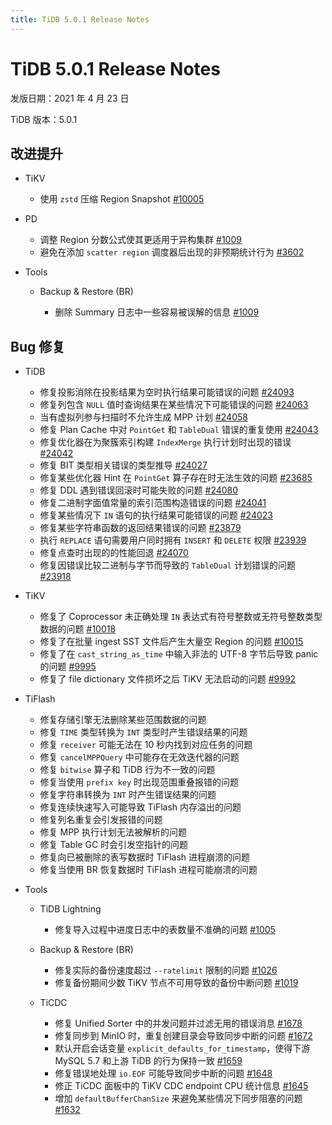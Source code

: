 ```yaml
---
title: TiDB 5.0.1 Release Notes
---
```


# TiDB 5.0.1 Release Notes

发版日期：2021 年 4 月 23 日

TiDB 版本：5.0.1

## 改进提升

+ TiKV

    - 使用 `zstd` 压缩 Region Snapshot [#10005](https://github.com/tikv/tikv/pull/10005)

+ PD

    - 调整 Region 分数公式使其更适用于异构集群 [#1009](https://github.com/pingcap/br/pull/1009)
    - 避免在添加 `scatter region` 调度器后出现的非预期统计行为 [#3602](https://github.com/pingcap/pd/pull/3602)

+ Tools

    + Backup & Restore (BR)

        - 删除 Summary 日志中一些容易被误解的信息 [#1009](https://github.com/pingcap/br/pull/1009)

## Bug 修复

+ TiDB

    - 修复投影消除在投影结果为空时执行结果可能错误的问题 [#24093](https://github.com/pingcap/tidb/pull/24093)
    - 修复列包含 `NULL` 值时查询结果在某些情况下可能错误的问题 [#24063](https://github.com/pingcap/tidb/pull/24063)
    - 当有虚拟列参与扫描时不允许生成 MPP 计划 [#24058](https://github.com/pingcap/tidb/pull/24058)
    - 修复 Plan Cache 中对 `PointGet` 和 `TableDual` 错误的重复使用 [#24043](https://github.com/pingcap/tidb/pull/24043)
    - 修复优化器在为聚簇索引构建 `IndexMerge` 执行计划时出现的错误 [#24042](https://github.com/pingcap/tidb/pull/24042)
    - 修复 BIT 类型相关错误的类型推导 [#24027](https://github.com/pingcap/tidb/pull/24027)
    - 修复某些优化器 Hint 在 `PointGet` 算子存在时无法生效的问题 [#23685](https://github.com/pingcap/tidb/pull/23685)
    - 修复 DDL 遇到错误回滚时可能失败的问题 [#24080](https://github.com/pingcap/tidb/pull/24080)
    - 修复二进制字面值常量的索引范围构造错误的问题 [#24041](https://github.com/pingcap/tidb/pull/24041)
    - 修复某些情况下 `IN` 语句的执行结果可能错误的问题 [#24023](https://github.com/pingcap/tidb/pull/24023)
    - 修复某些字符串函数的返回结果错误的问题 [#23879](https://github.com/pingcap/tidb/pull/23879)
    - 执行 `REPLACE` 语句需要用户同时拥有 `INSERT` 和 `DELETE` 权限 [#23939](https://github.com/pingcap/tidb/pull/23939)
    - 修复点查时出现的的性能回退 [#24070](https://github.com/pingcap/tidb/pull/24070)
    - 修复因错误比较二进制与字节而导致的 `TableDual` 计划错误的问题 [#23918](https://github.com/pingcap/tidb/pull/23918)

+ TiKV

    - 修复了 Coprocessor 未正确处理 `IN` 表达式有符号整数或无符号整数类型数据的问题 [#10018](https://github.com/tikv/tikv/pull/10018)
    - 修复了在批量 ingest SST 文件后产生大量空 Region 的问题 [#10015](https://github.com/tikv/tikv/pull/10015)
    - 修复了在 `cast_string_as_time` 中输入非法的 UTF-8 字节后导致 panic 的问题 [#9995](https://github.com/tikv/tikv/pull/9995)
    - 修复了 file dictionary 文件损坏之后 TiKV 无法启动的问题 [#9992](https://github.com/tikv/tikv/pull/9992)

+ TiFlash

    - 修复存储引擎无法删除某些范围数据的问题
    - 修复 `TIME` 类型转换为 `INT` 类型时产生错误结果的问题
    - 修复 `receiver` 可能无法在 10 秒内找到对应任务的问题
    - 修复 `cancelMPPQuery` 中可能存在无效迭代器的问题
    - 修复 `bitwise` 算子和 TiDB 行为不一致的问题
    - 修复当使用 `prefix key` 时出现范围重叠报错的问题
    - 修复字符串转换为 `INT` 时产生错误结果的问题
    - 修复连续快速写入可能导致 TiFlash 内存溢出的问题
    - 修复列名重复会引发报错的问题
    - 修复 MPP 执行计划无法被解析的问题
    - 修复 Table GC 时会引发空指针的问题
    - 修复向已被删除的表写数据时 TiFlash 进程崩溃的问题
    - 修复当使用 BR 恢复数据时 TiFlash 进程可能崩溃的问题

+ Tools

    + TiDB Lightning

        - 修复导入过程中进度日志中的表数量不准确的问题 [#1005](https://github.com/pingcap/br/pull/1005)

    + Backup & Restore (BR)

        - 修复实际的备份速度超过 `--ratelimit` 限制的问题 [#1026](https://github.com/pingcap/br/pull/1026)
        - 修复备份期间少数 TiKV 节点不可用导致的备份中断问题 [#1019](https://github.com/pingcap/br/pull/1019)

    + TiCDC

        - 修复 Unified Sorter 中的并发问题并过滤无用的错误消息 [#1678](https://github.com/pingcap/ticdc/pull/1678)
        - 修复同步到 MinIO 时，重复创建目录会导致同步中断的问题 [#1672](https://github.com/pingcap/ticdc/pull/1672)
        - 默认开启会话变量 `explicit_defaults_for_timestamp`，使得下游 MySQL 5.7 和上游 TiDB 的行为保持一致 [#1659](https://github.com/pingcap/ticdc/pull/1659)
        - 修复错误地处理 `io.EOF` 可能导致同步中断的问题 [#1648](https://github.com/pingcap/ticdc/pull/1648)
        - 修正 TiCDC 面板中的 TiKV CDC endpoint CPU 统计信息 [#1645](https://github.com/pingcap/ticdc/pull/1645)
        - 增加 `defaultBufferChanSize` 来避免某些情况下同步阻塞的问题 [#1632](https://github.com/pingcap/ticdc/pull/1632)
